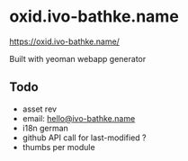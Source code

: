 # oxid.ivo-bathke.name

https://oxid.ivo-bathke.name/

Built with yeoman webapp generator

## Todo
- asset rev
- email: hello@ivo-bathke.name
- i18n german
- github API call for last-modified ?
- thumbs per module
